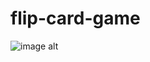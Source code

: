 # flip-card-game
![image alt](https://assets-lighthouse.alphacamp.co/uploads/image/file/17990/__.png)
